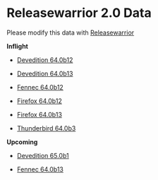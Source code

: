 

Releasewarrior 2.0 Data
=======================

Please modify this data with [Releasewarrior](https://github.com/mozilla-releng/releasewarrior-2.0)

**Inflight**

* [Devedition 64.0b12](/inflight/devedition/devedition-devedition-64.0b12.md)

* [Devedition 64.0b13](/inflight/devedition/devedition-devedition-64.0b13.md)

* [Fennec 64.0b12](/inflight/fennec/fennec-beta-64.0b12.md)

* [Firefox 64.0b12](/inflight/firefox/firefox-beta-64.0b12.md)

* [Firefox 64.0b13](/inflight/firefox/firefox-beta-64.0b13.md)

* [Thunderbird 64.0b3](/inflight/thunderbird/thunderbird-beta-64.0b3.md)

**Upcoming**

* [Devedition 65.0b1](/upcoming/devedition/devedition-devedition-65.0b1.md)

* [Fennec 64.0b13](/upcoming/fennec/fennec-beta-64.0b13.md)

